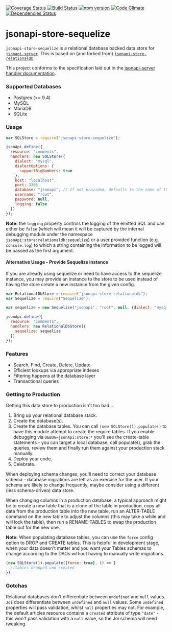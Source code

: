 [![Coverage Status](https://coveralls.io/repos/coding-blocks/jsonapi-store-sequelize/badge.svg?branch=master&service=github)](https://coveralls.io/github/coding-blocks/jsonapi-store-sequelize?branch=master)
[![Build Status](https://travis-ci.org/coding-blocks/jsonapi-store-sequelize.svg?branch=master)](https://travis-ci.org/coding-blocks/jsonapi-store-sequelize)
[![npm version](https://badge.fury.io/js/%40coding-blocks%2Fjsonapi-store-sequelize.svg)](https://badge.fury.io/js/%40coding-blocks%2Fjsonapi-store-sequelize)
[![Code Climate](https://codeclimate.com/github/coding-blocks/jsonapi-store-sequelize/badges/gpa.svg)](https://codeclimate.com/github/coding-blocks/jsonapi-store-sequelize)
[![Dependencies Status](https://david-dm.org/coding-blocks/jsonapi-store-sequelize.svg)](https://david-dm.org/coding-blocks/jsonapi-store-sequelize)


# jsonapi-store-sequelize

`jsonapi-store-sequelize` is a relational database backed data store for [`jsonapi-server`](https://github.com/holidayextras/jsonapi-server).
This is based on (and forked from) [`jsonapi-store-relationaldb`](https://github.com/holidayextras/jsonapi-store-relationaldb)

This project conforms to the specification laid out in the [jsonapi-server handler documentation](https://github.com/holidayextras/jsonapi-server/blob/master/documentation/handlers.md).

### Supported Databases

 * Postgres (>= 9.4)
 * MySQL
 * MariaDB
 * SQLite

### Usage

```javascript
var SQLStore = require("jsonapi-store-sequelize");

jsonApi.define({
  resource: "comments",
  handlers: new SQLStore({
    dialect: "mysql",
    dialectOptions: {
      supportBigNumbers: true
    },
    host: "localhost",
    port: 3306,
    database: "jsonapi", // If not provided, defaults to the name of the resource
    username: "root",
    password: null,
    logging: false
  })
});
```

**Note:** the `logging` property controls the logging of the emitted SQL and can either be `false` (which will mean it will be captured by the internal debugging module under the namespace `jsonApi:store:relationaldb:sequelize`) or a user provided function (e.g. `console.log`) to which a string containing the information to be logged will be passed as the first argument.

#### Alternative Usage - Provide Sequelize instance

If you are already using sequelize or need to have access to the sequelize instance, you may provide an instance to the store to be used instead of having the store create a new instance from the given config.

```javascript
var RelationalDbStore = require("jsonapi-store-relationaldb");
var Sequelize = require("Sequelize");

var sequelize = new Sequelize("jsonapi", "root", null, {dialect: "mysql"});

jsonApi.define({
  resource: "comments",
  handlers: new RelationalDbStore({
    sequelize: sequelize
  })
});
```

### Features

 * Search, Find, Create, Delete, Update
 * Efficient lookups via appropriate indexes
 * Filtering happens at the database layer
 * Transactional queries


### Getting to Production

Getting this data store to production isn't too bad...

1. Bring up your relational database stack.
2. Create the database(s).
3. Create the database tables. You can call `(new SQLStore()).populate()` to have this module attempt to create the require tables. If you enable debugging via `DEBUG=jsonApi:store:*` you'll see the create-table statements - you can target a local database, call populate(), grab the queries, review them and finally run them against your production stack manually.
3. Deploy your code.
4. Celebrate.

When deploying schema changes, you'll need to correct your database schema - database migrations are left as an exercise for the user. If your schema are likely to change frequently, maybe consider using a different (less schema-driven) data store.

When changing columns in a production database, a typical approach might be to create a new table that is a clone of the table in production, copy all data from the production table into the new table, run an ALTER-TABLE command on the new table to adjust the columns (this may take a while and will lock the table), then run a RENAME-TABLES to swap the production table out for the new one.

**Note:** When populating database tables, you can use the `force` config option to DROP and CREATE tables. This is helpful in development stage, when your data doesn't matter and you want your Tables schemas to change according to the DAOs without having to manually write migrations.

```js
(new SQLStore()).populate({force: true}, () => {
  //tables dropped and created
})
```

### Gotchas

Relational databases don't differentiate between `undefined` and `null` values. `Joi` does differentiate between `undefined` and `null` values. Some `undefined` properties will pass validation, whilst `null` properties may not. For example, the default articles resource contains a `created` attribute of type `"date"` - this won't pass validation with a `null` value, so the Joi schema will need tweaking.
